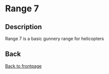 # Range 7

## Description

Range 7 is a basic gunnery range for helicopters




## Back
[Back to frontpage](https://132nd-vwing.github.io/TRMT-Brief/)
